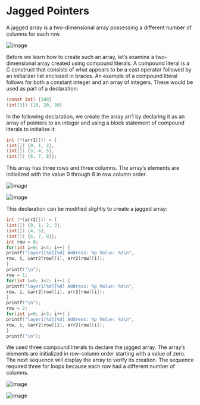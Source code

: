 # Jagged Pointers
A jagged array is a two-dimensional array possessing a different number of columns for each row.

![image](https://user-images.githubusercontent.com/84629235/142767211-eb4b7b4b-cb72-47bc-9a05-77a4cd74f013.png)

Before we learn how to create such an array, let’s examine a two-dimensional array
created using compound literals. A compound literal is a C construct that consists of
what appears to be a cast operator followed by an initializer list enclosed in braces. An
example of a compound literal follows for both a constant integer and an array of integers.
These would be used as part of a declaration:
```c
(const int) {100}
(int[3]) {10, 20, 30}
```

In the following declaration, we create the array arr1 by declaring it as an array of
pointers to an integer and using a block statement of compound literals to initialize it:
```c
int (*(arr1[])) = {
(int[]) {0, 1, 2},
(int[]) {3, 4, 5},
(int[]) {6, 7, 8}};
```
This array has three rows and three columns. The array’s elements are initialized with
the value 0 through 8 in row column order.

![image](https://user-images.githubusercontent.com/84629235/142767449-f123e2fc-1d43-4a64-9c10-f9063e118545.png)

![image](https://user-images.githubusercontent.com/84629235/142767658-cffe916d-7c60-4e96-86a3-c7e62f12a575.png)

This declaration can be modified slightly to create a jagged array:
```c
int (*(arr2[])) = {
(int[]) {0, 1, 2, 3},
(int[]) {4, 5},
(int[]) {6, 7, 8}};
int row = 0;
for(int i=0; i<4; i++) {
printf("layer1[%d][%d] Address: %p Value: %d\n",
row, i, &arr2[row][i], arr2[row][i]);
}
printf("\n");
row = 1;
for(int i=0; i<2; i++) {
printf("layer1[%d][%d] Address: %p Value: %d\n",
row, i, &arr2[row][i], arr2[row][i]);
}
printf("\n");
row = 2;
for(int i=0; i<3; i++) {
printf("layer1[%d][%d] Address: %p Value: %d\n",
row, i, &arr2[row][i], arr2[row][i]);
}
printf("\n");

```
We used three compound literals to declare the jagged array. The array’s elements are
initialized in row-column order starting with a value of zero. The next sequence will
display the array to verify its creation. The sequence required three for loops because
each row had a different number of columns.

![image](https://user-images.githubusercontent.com/84629235/142767718-63484783-22dc-4e66-be8f-47867f31b6dd.png)

![image](https://user-images.githubusercontent.com/84629235/142767746-bd5e1b6e-4517-4e3a-932a-6c44884e07ff.png)
